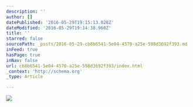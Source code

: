 ```yaml
---
description: ''
author: []
datePublished: '2016-05-29T19:15:13.028Z'
dateModified: '2016-05-29T19:14:38.960Z'
title: ''
starred: false
sourcePath: _posts/2016-05-29-cb8b6541-5e04-4570-a25e-598d3692f393.md
inFeed: true
hasPage: true
inNav: false
url: cb8b6541-5e04-4570-a25e-598d3692f393/index.html
_context: 'http://schema.org'
_type: Article

---
```

![](https://the-grid-user-content.s3-us-west-2.amazonaws.com/4ca4939e-34a4-41c3-8642-840e285275c4.jpg)
